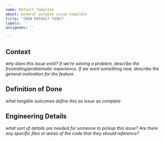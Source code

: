 ```yaml
---
name: Default Template
about: General purpose issue template
title: "[NEW DEFAULT TASK]"
labels: ''
assignees: ''

---
```


## Context
_why does this issue exist? if we're solving a problem, describe the frustrating/problematic experience. If we want something new, describe the general motivation for the feature_

## Definition of Done
_what tangible outcomes define this as issue as complete_

## Engineering Details
_what sort of details are needed for someone to pickup this issue? Are there any specific files or areas of the code that they should reference?_
